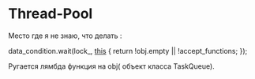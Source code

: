 # Thread-Pool

Место где я не знаю, что делать :

data_condition.wait(lock_, [this]() {
			return !obj.empty || !accept_functions;
});

Ругается лямбда функция на obj( объект класса TaskQueue).
